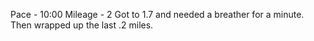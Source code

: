 Pace - 10:00
Mileage - 2
Got to 1.7 and needed a breather for a minute. Then wrapped up the last .2 miles.